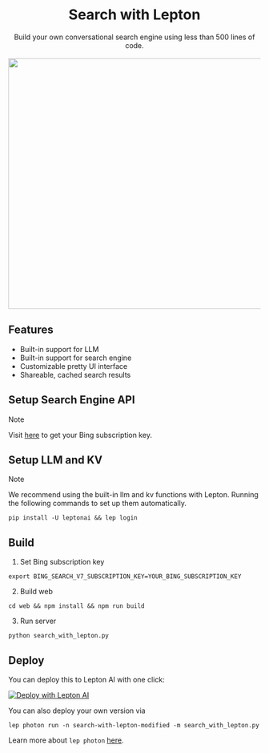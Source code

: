 <div align="center">
<h1 align="center">Search with Lepton</h1>
Build your own conversational search engine using less than 500 lines of code.
<br/>
<br/>
<img width="645" src="https://github.com/leptonai/search_with_lepton/assets/1506722/845d7057-02cd-404e-bbc7-60f4bae89680" height="500">
</div>


## Features
- Built-in support for LLM
- Built-in support for search engine
- Customizable pretty UI interface
- Shareable, cached search results

## Setup Search Engine API

> [!NOTE]
> Visit [here](https://www.microsoft.com/en-us/bing/apis/bing-web-search-api) to get your Bing subscription key.

## Setup LLM and KV

> [!NOTE]
> We recommend using the built-in llm and kv functions with Lepton. 
> Running the following commands to set up them automatically.

```shell
pip install -U leptonai && lep login
```


## Build

1. Set Bing subscription key
```shell
export BING_SEARCH_V7_SUBSCRIPTION_KEY=YOUR_BING_SUBSCRIPTION_KEY
```
2. Build web
```shell
cd web && npm install && npm run build
```
3. Run server
```shell
python search_with_lepton.py
```



## Deploy

You can deploy this to Lepton AI with one click:

[![Deploy with Lepton AI](https://github.com/leptonai/search_with_lepton/assets/1506722/bbd40afa-69ee-4acb-8974-d060880a183a)](https://dashboard.lepton.ai/workspace-redirect/explore/detail/search)

You can also deploy your own version via

```shell
lep photon run -n search-with-lepton-modified -m search_with_lepton.py
```

Learn more about `lep photon` [here](https://www.lepton.ai/docs).
